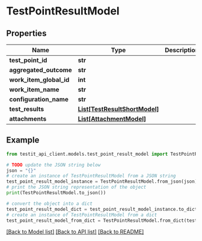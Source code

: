 # TestPointResultModel


## Properties

Name | Type | Description | Notes
------------ | ------------- | ------------- | -------------
**test_point_id** | **str** |  | [optional] 
**aggregated_outcome** | **str** |  | [optional] 
**work_item_global_id** | **int** |  | [optional] 
**work_item_name** | **str** |  | [optional] 
**configuration_name** | **str** |  | [optional] 
**test_results** | [**List[TestResultShortModel]**](TestResultShortModel.md) |  | [optional] 
**attachments** | [**List[AttachmentModel]**](AttachmentModel.md) |  | [optional] 

## Example

```python
from testit_api_client.models.test_point_result_model import TestPointResultModel

# TODO update the JSON string below
json = "{}"
# create an instance of TestPointResultModel from a JSON string
test_point_result_model_instance = TestPointResultModel.from_json(json)
# print the JSON string representation of the object
print(TestPointResultModel.to_json())

# convert the object into a dict
test_point_result_model_dict = test_point_result_model_instance.to_dict()
# create an instance of TestPointResultModel from a dict
test_point_result_model_from_dict = TestPointResultModel.from_dict(test_point_result_model_dict)
```
[[Back to Model list]](../README.md#documentation-for-models) [[Back to API list]](../README.md#documentation-for-api-endpoints) [[Back to README]](../README.md)


